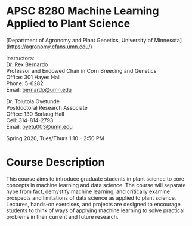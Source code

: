 # APSC 8280 Machine Learning Applied to Plant Science
[Department of Agronomy and Plant Genetics, University of Minnesota] (https://agronomy.cfans.umn.edu/)

Instructors: <br>
Dr. Rex Bernardo <br>
Professor and Endowed Chair in Corn Breeding and Genetics <br>
Office: 301 Hayes Hall <br>
Phone: 5-6282 <br>
Email: bernardo@umn.edu

Dr. Tolutola Oyetunde <br>
Postdoctoral Research Associate <br>
Office: 130 Borlaug Hall <br>
Cell: 314-814-2793 <br>
Email: oyetu003@umn.edu



Spring 2020, Tues/Thurs 1:10 - 2:50 PM

# Course Description
This course aims to introduce graduate students in plant science to core concepts in machine
learning and data science. The course will separate hype from fact, demystify machine learning,
and critically examine prospects and limitations of data science as applied to plant science.
Lectures, hands-on exercises, and projects are designed to encourage students to think of ways of
applying machine learning to solve practical problems in their current and future research.






